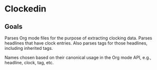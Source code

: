 # Clockedin

## Goals

Parses Org mode files for the purpose of extracting clocking data. Parses headlines that have clock entries. Also parses tags for those headlines, including inherited tags.

Names chosen based on their canonical usage in the Org mode API, e.g., headline, clock, tag, etc.

